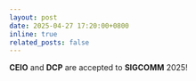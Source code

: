 ```yaml
---
layout: post
date: 2025-04-27 17:20:00+0800
inline: true
related_posts: false
---
```


**CEIO** and **DCP** are accepted to **SIGCOMM** 2025!


<!-- <span style="background-color: #BF4B25; color: white; padding: 2px 6px; border-radius: 4px; font-weight: bold;">CEIO</span> and DCP are accepted to <strong>SIGCOMM</strong> 2025! -->
